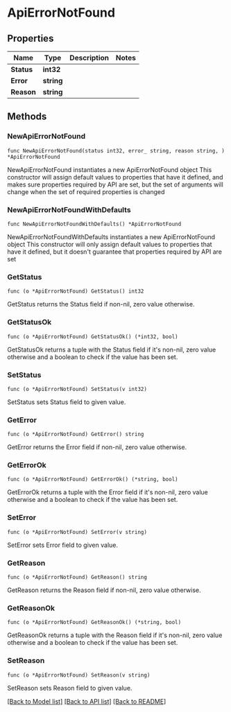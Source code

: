 # ApiErrorNotFound

## Properties

Name | Type | Description | Notes
------------ | ------------- | ------------- | -------------
**Status** | **int32** |  | 
**Error** | **string** |  | 
**Reason** | **string** |  | 

## Methods

### NewApiErrorNotFound

`func NewApiErrorNotFound(status int32, error_ string, reason string, ) *ApiErrorNotFound`

NewApiErrorNotFound instantiates a new ApiErrorNotFound object
This constructor will assign default values to properties that have it defined,
and makes sure properties required by API are set, but the set of arguments
will change when the set of required properties is changed

### NewApiErrorNotFoundWithDefaults

`func NewApiErrorNotFoundWithDefaults() *ApiErrorNotFound`

NewApiErrorNotFoundWithDefaults instantiates a new ApiErrorNotFound object
This constructor will only assign default values to properties that have it defined,
but it doesn't guarantee that properties required by API are set

### GetStatus

`func (o *ApiErrorNotFound) GetStatus() int32`

GetStatus returns the Status field if non-nil, zero value otherwise.

### GetStatusOk

`func (o *ApiErrorNotFound) GetStatusOk() (*int32, bool)`

GetStatusOk returns a tuple with the Status field if it's non-nil, zero value otherwise
and a boolean to check if the value has been set.

### SetStatus

`func (o *ApiErrorNotFound) SetStatus(v int32)`

SetStatus sets Status field to given value.


### GetError

`func (o *ApiErrorNotFound) GetError() string`

GetError returns the Error field if non-nil, zero value otherwise.

### GetErrorOk

`func (o *ApiErrorNotFound) GetErrorOk() (*string, bool)`

GetErrorOk returns a tuple with the Error field if it's non-nil, zero value otherwise
and a boolean to check if the value has been set.

### SetError

`func (o *ApiErrorNotFound) SetError(v string)`

SetError sets Error field to given value.


### GetReason

`func (o *ApiErrorNotFound) GetReason() string`

GetReason returns the Reason field if non-nil, zero value otherwise.

### GetReasonOk

`func (o *ApiErrorNotFound) GetReasonOk() (*string, bool)`

GetReasonOk returns a tuple with the Reason field if it's non-nil, zero value otherwise
and a boolean to check if the value has been set.

### SetReason

`func (o *ApiErrorNotFound) SetReason(v string)`

SetReason sets Reason field to given value.



[[Back to Model list]](../README.md#documentation-for-models) [[Back to API list]](../README.md#documentation-for-api-endpoints) [[Back to README]](../README.md)


